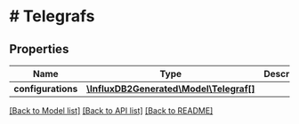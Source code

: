 # # Telegrafs

## Properties

Name | Type | Description | Notes
------------ | ------------- | ------------- | -------------
**configurations** | [**\InfluxDB2Generated\Model\Telegraf[]**](Telegraf.md) |  | [optional] 

[[Back to Model list]](../../README.md#documentation-for-models) [[Back to API list]](../../README.md#documentation-for-api-endpoints) [[Back to README]](../../README.md)


